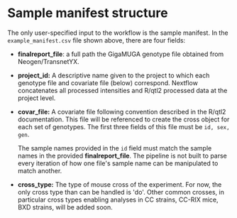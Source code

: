 # Sample manifest structure

The only user-specified input to the workflow is the sample manifest. In the `example_manifest.csv` file shown above, there are four fields:

-   **finalreport_file**: a full path the GigaMUGA genotype file obtained from Neogen/TransnetYX.

-   **project_id:** A descriptive name given to the project to which each genotype file and covariate file (below) correspond. Nextflow concatenates all processed intensities and R/qtl2 processed data at the project level.

-   **covar_file:** A covariate file following convention described in the R/qtl2 documentation. This file will be referenced to create the cross object for each set of genotypes. The first three fields of this file must be `id, sex, gen`.

    The sample names provided in the `id` field must match the sample names in the provided **finalreport_file**. The pipeline is not built to parse every iteration of how one file's sample name can be manipulated to match another.

-   **cross_type:** The type of mouse cross of the experiment. For now, the only cross type than can be handled is 'do'. Other common crosses, in particular cross types enabling analyses in CC strains, CC-RIX mice, BXD strains, will be added soon.
